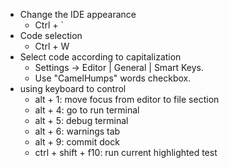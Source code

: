 - Change the IDE appearance
    - Ctrl + `
- Code selection
  - Ctrl + W
- Select code according to capitalization
  - Settings -> Editor | General | Smart Keys.
  - Use "CamelHumps" words checkbox.
- using keyboard to control
  - alt + 1: move focus from editor to file section
  - alt + 4: go to run terminal
  - alt + 5: debug terminal
  - alt + 6: warnings tab
  - alt + 9: commit dock
  - ctrl + shift + f10: run current highlighted test
